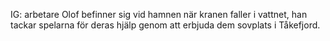 IG: arbetare
Olof befinner sig vid hamnen när kranen faller i vattnet, han tackar spelarna för deras hjälp genom att erbjuda dem sovplats i Tåkefjord.